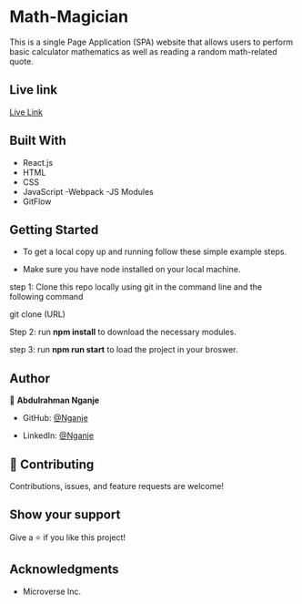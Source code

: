 # Math-Magician

This is a single Page Application (SPA) website that allows users to perform basic calculator mathematics as well as reading a random math-related quote.

## Live link 

[Live Link](https://phenomenal-sunflower-40c413.netlify.app/Calculator)

## Built With

- React.js
- HTML
- CSS
- JavaScript -Webpack -JS Modules
- GitFlow

## Getting Started

- To get a local copy up and running follow these simple example steps.

- Make sure you have node installed on your local machine.

step 1: Clone this repo locally using git in the command line and the following command

git clone (URL)

Step 2: run **npm install** to download the necessary modules.

step 3: run **npm run start** to load the project in your broswer.

## Author

👤 **Abdulrahman Nganje**

- GitHub: [@Nganje](https://github.com/asnganje)

- LinkedIn: [@Nganje](https://www.linkedin.com/in/abdulrahman-nganje-a6436935/)


## 🤝 Contributing

Contributions, issues, and feature requests are welcome!

## Show your support

Give a ⭐️ if you like this project!

## Acknowledgments

- Microverse Inc.
